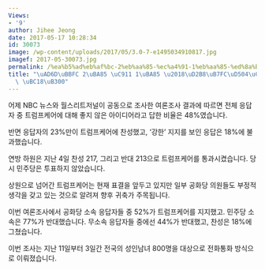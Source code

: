 ```yaml
---
Views:
- '9'
author: Jihee Jeong
date: 2017-05-17 10:28:34
id: 30073
image: /wp-content/uploads/2017/05/3.0-7-e1495034910817.jpg
imagef: 2017-05-30073.jpg
permalink: /%ea%b5%ad%eb%af%bc-2%eb%aa%85-%ec%a4%91-1%eb%aa%85-%ed%8a%b8%eb%9f%bc%ed%94%84%ec%bc%80%ec%96%b4-%eb%b0%98%eb%8c%80/
title: "\uAD6D\uBBFC 2\uBA85 \uC911 1\uBA85 \u2018\uD2B8\uB7FC\uD504\uCF00\uC5B4\u2019\
  \ \uBC18\uB300"
---
```


어제 NBC 뉴스와 월스리트저널이 공동으로 조사한 여론조사 결과에 따르면 전체 응답자 중 트럼프케어에 대해 좋지 않은 아이디어라고 답한 비율은 48%였습니다.

반면 응답자의 23%만이 트럼프케어에 찬성했고, ‘강한’ 지지를 보인 응답은 18%에 불과했습니다.

연방 하원은 지난 4일 찬성 217, 그리고 반대 213으로 트럼프케어를 통과시켰습니다. 당시 민주당은 투표하지 않았습니다.

상원으로 넘어간 트럼프케어는 현재 표결을 앞두고 있지만 일부 공화당 의원들도 부정적 생각을 갖고 있는 것으로 알려져 향후 귀축가 주목됩니다.

이번 여론조사에서 공화당 소속 응답자들 중 52%가 트럼프케어를 지지했고. 민주당 소속은 77%가 반대했습니다. 무소속 응답자들 중에선 44%가 반대했고, 찬성은 18%에 그쳤습니다.

이번 조사는 지난 11일부터 3일간 전국의 성인남녀 800명을 대상으로 전화통화 방식으로 이뤄졌습니다.
